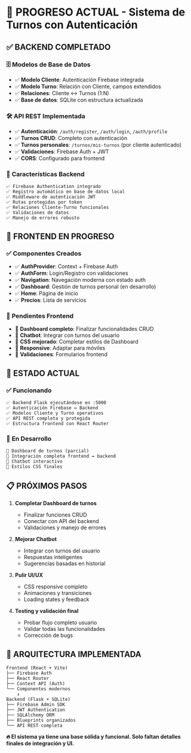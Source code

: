 # 🎯 PROGRESO ACTUAL - Sistema de Turnos con Autenticación

## ✅ **BACKEND COMPLETADO**

### 🗄️ **Modelos de Base de Datos**
- ✅ **Modelo Cliente**: Autenticación Firebase integrada
- ✅ **Modelo Turno**: Relación con Cliente, campos extendidos
- ✅ **Relaciones**: Cliente ↔ Turnos (1:N)
- ✅ **Base de datos**: SQLite con estructura actualizada

### 🛠️ **API REST Implementada**
- ✅ **Autenticación**: `/auth/register`, `/auth/login`, `/auth/profile`
- ✅ **Turnos CRUD**: Completo con autenticación
- ✅ **Turnos personales**: `/turnos/mis-turnos` (por cliente autenticado)
- ✅ **Validaciones**: Firebase Auth + JWT
- ✅ **CORS**: Configurado para frontend

### 🔧 **Características Backend**
```
✅ Firebase Authentication integrado
✅ Registro automático en base de datos local
✅ Middleware de autenticación JWT
✅ Rutas protegidas por token
✅ Relaciones Cliente-Turno funcionales
✅ Validaciones de datos
✅ Manejo de errores robusto
```

## 🎨 **FRONTEND EN PROGRESO**

### ✅ **Componentes Creados**
- ✅ **AuthProvider**: Context + Firebase Auth
- ✅ **AuthForm**: Login/Registro con validaciones
- ✅ **Navigation**: Navegación moderna con estado auth
- ✅ **Dashboard**: Gestión de turnos personal (en desarrollo)
- ✅ **Home**: Página de inicio
- ✅ **Precios**: Lista de servicios

### 🔄 **Pendientes Frontend**
- 🔲 **Dashboard completo**: Finalizar funcionalidades CRUD
- 🔲 **Chatbot**: Integrar con turnos del usuario
- 🔲 **CSS mejorado**: Completar estilos de Dashboard
- 🔲 **Responsive**: Adaptar para móviles
- 🔲 **Validaciones**: Formularios frontend

## 🚀 **ESTADO ACTUAL**

### ✅ **Funcionando**
```
✅ Backend Flask ejecutándose en :5000
✅ Autenticación Firebase ↔ Backend
✅ Modelos Cliente y Turno operativos
✅ API REST completa y protegida
✅ Estructura frontend con React Router
```

### 🔧 **En Desarrollo**
```
🔲 Dashboard de turnos (parcial)
🔲 Integración completa frontend ↔ backend
🔲 Chatbot interactivo
🔲 Estilos CSS finales
```

## 📋 **PRÓXIMOS PASOS**

1. **Completar Dashboard de turnos**
   - Finalizar funciones CRUD
   - Conectar con API del backend
   - Validaciones y manejo de errores

2. **Mejorar Chatbot**
   - Integrar con turnos del usuario
   - Respuestas inteligentes
   - Sugerencias basadas en historial

3. **Pulir UI/UX**
   - CSS responsive completo
   - Animaciones y transiciones
   - Loading states y feedback

4. **Testing y validación final**
   - Probar flujo completo usuario
   - Validar todas las funcionalidades
   - Corrección de bugs

## 🎯 **ARQUITECTURA IMPLEMENTADA**

```
Frontend (React + Vite)
├── Firebase Auth
├── React Router
├── Context API (Auth)
└── Componentes modernos
    ↕️
Backend (Flask + SQLite)
├── Firebase Admin SDK
├── JWT Authentication
├── SQLAlchemy ORM
├── Blueprints organizados
└── API REST completa
```

**🔥 El sistema ya tiene una base sólida y funcional. Solo faltan detalles finales de integración y UI.**
